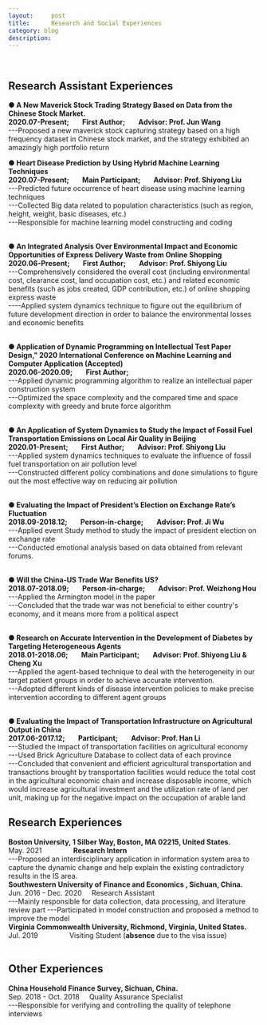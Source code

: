 ```yaml
---
layout:     post
title:      Research and Social Experiences
category: blog
description: 
---
```

<br>
<h2>Research Assistant Experiences</h2>






<b>● A New Maverick Stock Trading Strategy Based on Data from the Chinese Stock Market.</b><br>
<b>2020.07-Present; &nbsp;&nbsp;&nbsp;&nbsp;&nbsp;&nbsp; First Author; &nbsp;&nbsp;&nbsp;&nbsp;&nbsp;&nbsp; Advisor: Prof. Jun Wang</b><br>
---Proposed a new maverick stock capturing strategy based on a high frequency dataset in Chinese stock market, and the strategy exhibited an amazingly high portfolio return


<b>● Heart Disease Prediction by Using Hybrid Machine Learning Techniques</b><br>
<b>2020.07-Present; &nbsp;&nbsp;&nbsp;&nbsp;&nbsp;&nbsp; Main Participant; &nbsp;&nbsp;&nbsp;&nbsp;&nbsp;&nbsp; Advisor: Prof. Shiyong Liu</b><br>
---Predicted future occurrence of heart disease using machine learning techniques<br> 
---Collected Big data related to population characteristics (such as region, height, weight, basic diseases, etc.)<br>
---Responsible for machine learning model constructing and coding<br>
<br>

<b>● An Integrated Analysis Over Environmental Impact and Economic Opportunities of Express Delivery Waste from Online Shopping </b><br> 
<b>2020.06-Present; &nbsp;&nbsp;&nbsp;&nbsp;&nbsp;&nbsp; First Author; &nbsp;&nbsp;&nbsp;&nbsp;&nbsp;&nbsp; Advisor: Prof. Shiyong Liu</b><br>
---Comprehensively considered the overall cost (including environmental cost, clearance cost, land occupation cost, etc.) and related economic benefits (such as jobs created, GDP contribution, etc.) of online shopping express waste<br> 
----Applied system dynamics technique to figure out the equilibrium of future development direction in order to balance the environmental losses and economic benefits<br> 
<br>

<b>● Application of Dynamic Programming on Intellectual Test Paper Design," 2020 International Conference on Machine Learning and Computer Application (Accepted)</b><br>
<b>2020.06-2020.09; &nbsp;&nbsp;&nbsp;&nbsp;&nbsp;&nbsp; First Author; &nbsp;&nbsp;&nbsp;&nbsp;&nbsp;&nbsp; </b><br>
---Applied dynamic programming algorithm to realize an intellectual paper construction system<br>
---Optimized the space complexity and the compared time and space complexity with greedy and brute force algorithm<br>
<br>
  
<b>● An Application of System Dynamics to Study the Impact of Fossil Fuel Transportation Emissions on Local Air Quality in Beijing</b><br>
<b>2020.01-Present; &nbsp;&nbsp;&nbsp;&nbsp;&nbsp;&nbsp; First Author; &nbsp;&nbsp;&nbsp;&nbsp;&nbsp;&nbsp; Advisor: Prof. Shiyong Liu</b><br>
---Applied system dynamics techniques to evaluate the influence of fossil fuel transportation on air pollution level<br>
---Constructed different policy combinations and done simulations to figure out the most effective way on reducing air pollution<br>
<br>

<b>● Evaluating the Impact of President’s Election on Exchange Rate’s Fluctuation</b><br>
<b>2018.09-2018.12; &nbsp;&nbsp;&nbsp;&nbsp;&nbsp;&nbsp; Person-in-charge; &nbsp;&nbsp;&nbsp;&nbsp;&nbsp;&nbsp; Advisor: Prof. Ji Wu</b><br> 
---Applied event Study method to study the impact of president election on exchange rate<br> 
---Conducted emotional analysis based on data obtained from relevant forums.<br> 
<br>


<b>● Will the China-US Trade War Benefits US?</b><br>
<b>2018.07-2018.09; &nbsp;&nbsp;&nbsp;&nbsp;&nbsp;&nbsp; Person-in-charge; &nbsp;&nbsp;&nbsp;&nbsp;&nbsp;&nbsp; Advisor: Prof. Weizhong Hou</b><br>
---Applied the Armington model in the paper<br>
---Concluded that the trade war was not beneficial to either country's economy, and it means more from a political aspect<br>
<br>


<b>● Research on Accurate Intervention in the Development of Diabetes by Targeting Heterogeneous Agents</b><br>
<b>2018.01-2018.06; &nbsp;&nbsp;&nbsp;&nbsp;&nbsp;&nbsp; Main Participant; &nbsp;&nbsp;&nbsp;&nbsp;&nbsp;&nbsp; Advisor: Prof. Shiyong Liu & Cheng Xu</b><br>
---Applied the agent-based technique to deal with the heterogeneity in our target patient groups in order to achieve accurate intervention.<br>
---Adopted different kinds of disease intervention policies to make precise intervention according to different agent groups<br>
<br>



<b>● Evaluating the Impact of Transportation Infrastructure on Agricultural Output in China</b><br>
<b>2017.06-2017.12; &nbsp;&nbsp;&nbsp;&nbsp;&nbsp;&nbsp; Participant; &nbsp;&nbsp;&nbsp;&nbsp;&nbsp;&nbsp; Advisor: Prof. Han Li</b><br>
---Studied the impact of transportation facilities on agricultural economy<br>
---Used Brick Agriculture Database to collect data of each province<br>
---Concluded that convenient and efficient agricultural transportation and transactions brought by transportation facilities would reduce the total cost in the agricultural economic chain and increase disposable income, which would increase agricultural investment and the utilization rate of land per unit, making up for the negative impact on the occupation of arable land<br>

<h2>Research Experiences</h2>
<b>Boston University, 1 Silber Way, Boston, MA 02215, United States.</b><br>
May. 2021 &nbsp;&nbsp;&nbsp;&nbsp;&nbsp;&nbsp;&nbsp;&nbsp;&nbsp;&nbsp;&nbsp;&nbsp;&nbsp;&nbsp;&nbsp;<b>Research Intern</b> <br>
---Proposed an interdisciplinary application in information system area to capture the dynamic change and help explain the existing contradictory results in the IS area.
<br>
<b>Southwestern University of Finance and Economics , Sichuan, China.</b><br>
Jun. 2016 - Dec. 2020	&nbsp;&nbsp;&nbsp; Research Assistant<br>
---Mainly responsible for data collection, data processing, and literature review part
---Participated in model construction and proposed a method to improve the model
<br>
<b>Virginia Commonwealth University, Richmond, Virginia, United States.</b><br>
Jul. 2019 &nbsp;&nbsp;&nbsp;&nbsp;&nbsp;&nbsp;&nbsp;&nbsp;&nbsp;&nbsp;&nbsp;&nbsp;&nbsp;&nbsp;&nbsp;Visiting Student (<b>absence</b> due to the visa issue)<br>
<br>

<h2>Other Experiences</h2>
<b>China Household Finance Survey, Sichuan, China.</b><br>
Sep. 2018 - Oct. 2018	&nbsp;&nbsp;&nbsp; Quality Assurance Specialist<br>
---Responsible for verifying and controlling the quality of telephone interviews<br>


